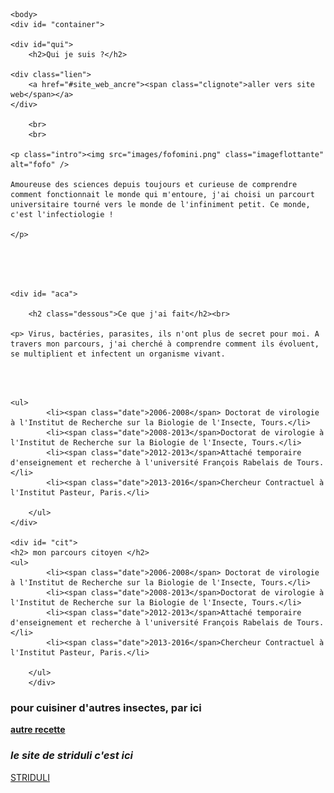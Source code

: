 
<html>
			<meta charset="utf-8"/>
			<link rel="stylesheet" href="style.css" />
	

	<body>
	<div id= "container">
	
	<div id="qui">	
		<h2>Qui je suis ?</h2>
	
	<div class="lien">	
		<a href="#site_web_ancre"><span class="clignote">aller vers site web</span></a>
	</div>

		<br>
		<br>

	<p class="intro"><img src="images/fofomini.png" class="imageflottante" alt="fofo" />

	Amoureuse des sciences depuis toujours et curieuse de comprendre comment fonctionnait le monde qui m'entoure, j'ai choisi un parcourt universitaire tourné vers le monde de l'infiniment petit. Ce monde, c'est l'infectiologie !  

	</p>
<br>
<br>
<br>
</div>	
	
	
	<div id= "aca">	
	
		<h2 class="dessous">Ce que j'ai fait</h2><br>

	<p> Virus, bactéries, parasites, ils n'ont plus de secret pour moi. A travers mon parcours, j'ai cherché à comprendre comment ils évoluent, se multiplient et infectent un organisme vivant.
<br/><br>

	<ul>
			<li><span class="date">2006-2008</span> Doctorat de virologie à l'Institut de Recherche sur la Biologie de l'Insecte, Tours.</li>
			<li><span class="date">2008-2013</span>Doctorat de virologie à l'Institut de Recherche sur la Biologie de l'Insecte, Tours.</li>
			<li><span class="date">2012-2013</span>Attaché temporaire d'enseignement et recherche à l'université François Rabelais de Tours.</li>
			<li><span class="date">2013-2016</span>Chercheur Contractuel à l'Institut Pasteur, Paris.</li>
			
		</ul>
	</div>
	
	<div id= "cit">
	<h2> mon parcours citoyen </h2>
	<ul>
			<li><span class="date">2006-2008</span> Doctorat de virologie à l'Institut de Recherche sur la Biologie de l'Insecte, Tours.</li>
			<li><span class="date">2008-2013</span>Doctorat de virologie à l'Institut de Recherche sur la Biologie de l'Insecte, Tours.</li>
			<li><span class="date">2012-2013</span>Attaché temporaire d'enseignement et recherche à l'université François Rabelais de Tours.</li>
			<li><span class="date">2013-2016</span>Chercheur Contractuel à l'Institut Pasteur, Paris.</li>
			
		</ul>
		</div>
	
<nav>
<h3>pour cuisiner d'autres insectes, par ici </h3>
<a href="criquets panés.html"> <strong>autre recette</strong>  </a>
</nav>
<footer>
		<h3 id="site_web_ancre"><em>le site de striduli c'est ici</em></h3>
<a href="https://striduli.wixsite.com/striduli" title= "ça déchire grave">STRIDULI</a> <br>
</footer>
	</div>
	</body>
</html>
